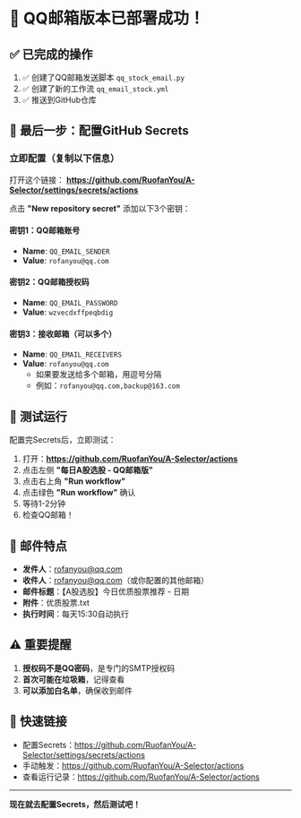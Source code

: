 # 🎉 QQ邮箱版本已部署成功！

## ✅ 已完成的操作
1. ✅ 创建了QQ邮箱发送脚本 `qq_stock_email.py`
2. ✅ 创建了新的工作流 `qq_email_stock.yml`
3. ✅ 推送到GitHub仓库

## 🔑 最后一步：配置GitHub Secrets

### 立即配置（复制以下信息）

打开这个链接：
**https://github.com/RuofanYou/A-Selector/settings/secrets/actions**

点击 **"New repository secret"** 添加以下3个密钥：

#### 密钥1：QQ邮箱账号
- **Name**: `QQ_EMAIL_SENDER`
- **Value**: `rofanyou@qq.com`

#### 密钥2：QQ邮箱授权码
- **Name**: `QQ_EMAIL_PASSWORD`
- **Value**: `wzvecdxffpeqbdig`

#### 密钥3：接收邮箱（可以多个）
- **Name**: `QQ_EMAIL_RECEIVERS`
- **Value**: `rofanyou@qq.com`
  - 如果要发送给多个邮箱，用逗号分隔
  - 例如：`rofanyou@qq.com,backup@163.com`

## 🚀 测试运行

配置完Secrets后，立即测试：

1. 打开：**https://github.com/RuofanYou/A-Selector/actions**
2. 点击左侧 **"每日A股选股 - QQ邮箱版"**
3. 点击右上角 **"Run workflow"**
4. 点击绿色 **"Run workflow"** 确认
5. 等待1-2分钟
6. 检查QQ邮箱！

## 📧 邮件特点

- **发件人**：rofanyou@qq.com
- **收件人**：rofanyou@qq.com（或你配置的其他邮箱）
- **邮件标题**：【A股选股】今日优质股票推荐 - 日期
- **附件**：优质股票.txt
- **执行时间**：每天15:30自动执行

## ⚠️ 重要提醒

1. **授权码不是QQ密码**，是专门的SMTP授权码
2. **首次可能在垃圾箱**，记得查看
3. **可以添加白名单**，确保收到邮件

## 🎯 快速链接

- 配置Secrets：https://github.com/RuofanYou/A-Selector/settings/secrets/actions
- 手动触发：https://github.com/RuofanYou/A-Selector/actions
- 查看运行记录：https://github.com/RuofanYou/A-Selector/actions

---

**现在就去配置Secrets，然后测试吧！**